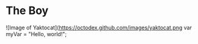 # The Boy
![Image of Yaktocat](https://octodex.github.com/images/yaktocat.png
var myVar = "Hello, world!";

